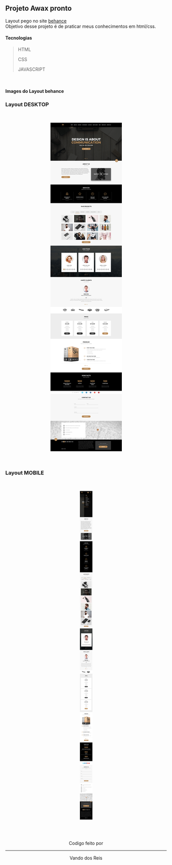 ## Projeto Awax pronto
Layout pego no site [behance](https://www.behance.net/)
<br>
Objetivo desse projeto é de praticar meus conhecimentos em html/css.
<br>

#### Tecnologias
> HTML
> 
> CSS
>
> JAVASCRIPT
<br>

#### Images do Layout behance

### Layout DESKTOP
<br>

<p align="center"> 
  <img src="./LAYOUT_DESKTOP.jpg">
</p>
<br>

### Layout MOBILE
<br>

<p align="center"> 
  <img src="./LAYOUT_MOBILE.jpg">
</p>

<br><br>

<p align="center"> 
  Codigo feito por
</p>

<hr>
<p align="center"> 
  Vando dos Reis
</p>